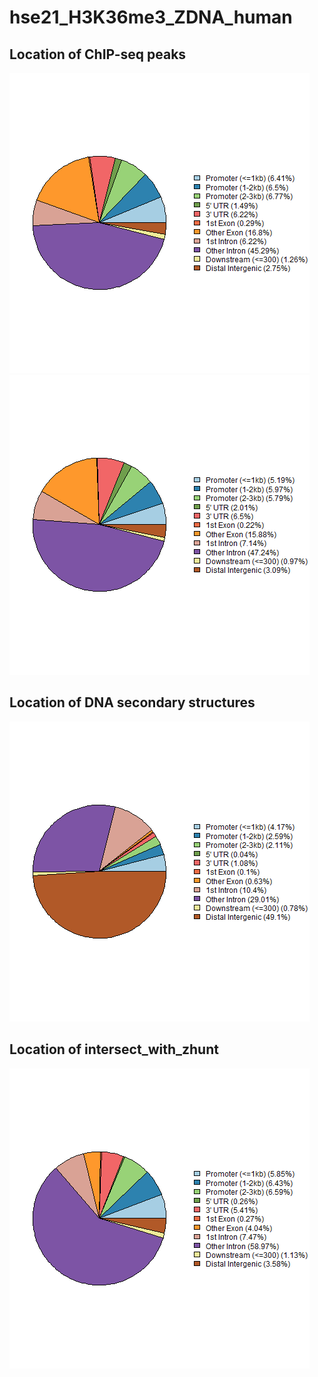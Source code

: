 # hse21_H3K36me3_ZDNA_human

## Location of ChIP-seq peaks
![alt text](https://raw.githubusercontent.com/LOBER2814/hse21_H3K36me3_ZDNA_human/main/images/chip_seeker.H3K36me3_K562.ENCFF901ACN.hg19.filtered.plotAnnoPie.png)
![alt text](https://raw.githubusercontent.com/LOBER2814/hse21_H3K36me3_ZDNA_human/main/images/chip_seeker.H3K36me3_K562.ENCFF903ZMQ.hg19.filtered.plotAnnoPie.png)

## Location of DNA secondary structures
![alt text](https://raw.githubusercontent.com/LOBER2814/hse21_H3K36me3_ZDNA_human/main/images/chip_seeker.zhunt.plotAnnoPie.png)

## Location of intersect_with_zhunt
![alt text](https://raw.githubusercontent.com/LOBER2814/hse21_H3K36me3_ZDNA_human/main/images/chip_seeker.H3K36me3_K562.intersect_with_zhunt.plotAnnoPie.png)

